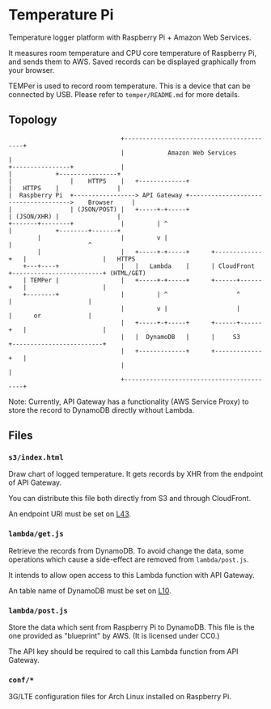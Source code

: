 Temperature Pi
====================
Temperature logger platform with Raspberry Pi + Amazon Web Services.

It measures room temperature and CPU core temperature of Raspberry Pi, and sends them to AWS.
Saved records can be displayed graphically from your browser.

TEMPer is used to record room temperature.
This is a device that can be connected by USB.
Please refer to `temper/README.md` for more details.

Topology
--------------------

```
                               +------------------------------------------+
                               |            Amazon Web Services           |
+----------------+             |                                          |            +----------------+
|                |    HTTPS    |   +-------------+                        |   HTTPS    |                |
|  Raspberry Pi  +-----------------> API Gateway +------------------------------------->    Browser     |
|                | (JSON/POST) |   +-----+-+-----+                        | (JSON/XHR) |                |
+-------+--------+             |         | ^                              |            +--------+-------+
        |                      |         v |                              |                     ^
        |                      |   +-----+-+-----+      +-------------+   |                     |   HTTPS
    +---+----+                 |   |   Lambda    |      | CloudFront  +-------------------------+ (HTML/GET)
    | TEMPer |                 |   +-----+-+-----+      +------+------+   |                     |
    +--------+                 |         | ^                   ^          |                     |
                               |         v |                   |          |      or             |
                               |   +-----+-+-----+      +------+------+   |                     |
                               |   |  DynamoDB   |      |     S3      +-------------------------+
                               |   +-------------+      +-------------+   |
                               |                                          |
                               +------------------------------------------+
```

Note: Currently, API Gateway has a functionality (AWS Service Proxy) to store the record to DynamoDB directly without Lambda.

Files
--------------------
### `s3/index.html`
Draw chart of logged temperature.
It gets records by XHR from the endpoint of API Gateway.

You can distribute this file both directly from S3 and through CloudFront.

An endpoint URI must be set on [L43](https://github.com/curipha/temperaturepi/blob/master/s3/index.html#L43).

### `lambda/get.js`
Retrieve the records from DynamoDB.
To avoid change the data, some operations which cause a side-effect are removed from `lambda/post.js`.

It intends to allow open access to this Lambda function with API Gateway.

An table name of DynamoDB must be set on [L10](https://github.com/curipha/temperaturepi/blob/master/lambda/get.js#L10).

### `lambda/post.js`
Store the data which sent from Raspberry Pi to DynamoDB.
This file is the one provided as "blueprint" by AWS. (It is licensed under CC0.)

The API key should be required to call this Lambda function from API Gateway.

### `conf/*`
3G/LTE configuration files for Arch Linux installed on Raspberry Pi.
